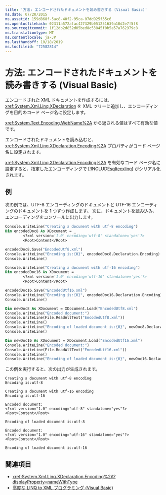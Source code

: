 ```yaml
---
title: '方法: エンコードされたドキュメントを読み書きする (Visual Basic)'
ms.date: 07/20/2015
ms.assetid: 159d868f-5ac8-40f2-95ca-07dd925f35c6
ms.openlocfilehash: 02311a572afac427329b051251639a10d2e7f5f8
ms.sourcegitcommit: 1f12db2d852d05bed8c53845f0b5a57a762979c8
ms.translationtype: MT
ms.contentlocale: ja-JP
ms.lasthandoff: 10/18/2019
ms.locfileid: "72582814"
---
```

# <a name="how-to-read-and-write-an-encoded-document-visual-basic"></a>方法: エンコードされたドキュメントを読み書きする (Visual Basic)

エンコードされた XML ドキュメントを作成するには、<xref:System.Xml.Linq.XDeclaration> を XML ツリーに追加し、エンコーディングを目的のコード ページ名に設定します。

<xref:System.Text.Encoding.WebName%2A> から返される値はすべて有効な値です。

エンコードされたドキュメントを読み込むと、<xref:System.Xml.Linq.XDeclaration.Encoding%2A> プロパティがコード ページ名に設定されます。

<xref:System.Xml.Linq.XDeclaration.Encoding%2A> を有効なコード ページ名に設定すると、指定したエンコーディングで [!INCLUDE[sqltecxlinq](~/includes/sqltecxlinq-md.md)] がシリアル化されます。

## <a name="example"></a>例

次の例では、UTF-8 エンコーディングのドキュメントと UTF-16 エンコーディングのドキュメントを 1 つずつ作成します。 次に、ドキュメントを読み込み、エンコーディングをコンソールに出力します。

```vb
Console.WriteLine("Creating a document with utf-8 encoding")
Dim encodedDoc8 As XDocument = _
        <?xml version='1.0' encoding='utf-8' standalone='yes'?>
        <Root>Content</Root>

encodedDoc8.Save("EncodedUtf8.xml")
Console.WriteLine("Encoding is:{0}", encodedDoc8.Declaration.Encoding)
Console.WriteLine()

Console.WriteLine("Creating a document with utf-16 encoding")
Dim encodedDoc16 As XDocument = _
        <?xml version='1.0' encoding='utf-16' standalone='yes'?>
        <Root>Content</Root>

encodedDoc16.Save("EncodedUtf16.xml")
Console.WriteLine("Encoding is:{0}", encodedDoc16.Declaration.Encoding)
Console.WriteLine()

Dim newDoc8 As XDocument = XDocument.Load("EncodedUtf8.xml")
Console.WriteLine("Encoded document:")
Console.WriteLine(File.ReadAllText("EncodedUtf8.xml"))
Console.WriteLine()
Console.WriteLine("Encoding of loaded document is:{0}", newDoc8.Declaration.Encoding)
Console.WriteLine()

Dim newDoc16 As XDocument = XDocument.Load("EncodedUtf16.xml")
Console.WriteLine("Encoded document:")
Console.WriteLine(File.ReadAllText("EncodedUtf16.xml"))
Console.WriteLine()
Console.WriteLine("Encoding of loaded document is:{0}", newDoc16.Declaration.Encoding)
```

この例を実行すると、次の出力が生成されます。

```console
Creating a document with utf-8 encoding
Encoding is:utf-8

Creating a document with utf-16 encoding
Encoding is:utf-16

Encoded document:
<?xml version="1.0" encoding="utf-8" standalone="yes"?>
<Root>Content</Root>

Encoding of loaded document is:utf-8

Encoded document:
<?xml version="1.0" encoding="utf-16" standalone="yes"?>
<Root>Content</Root>

Encoding of loaded document is:utf-16
```

## <a name="see-also"></a>関連項目

- <xref:System.Xml.Linq.XDeclaration.Encoding%2A?displayProperty=nameWithType>
- [高度な LINQ to XML プログラミング (Visual Basic)](../../../../visual-basic/programming-guide/concepts/linq/advanced-linq-to-xml-programming.md)
